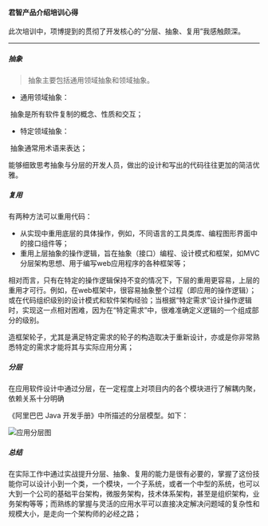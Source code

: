 ####         君智产品介绍培训心得

此次培训中，项博提到的贯彻了开发核心的“分层、抽象、复用”我感触颇深。

***

##### 抽象

> 抽象主要包括通用领域抽象和领域抽象。

+ 通用领域抽象：

​		抽象是所有软件复制的概念、性质和交互；

+ 特定领域抽象：

​		抽象通常用术语来表达；

能够细致思考抽象与分层的开发人员，做出的设计和写出的代码往往更加的简洁优雅。



##### 复用

有两种方法可以重用代码：

+ 从实现中重用底层的具体操作，例如，不同语言的工具类库、编程图形界面中的接口组件等；
+ 重用上层抽象的操作逻辑，旨在抽象（接口）编程、设计模式和框架，如MVC分层架构思想、用于编写web应用程序的各种框架等；

相对而言，只有在特定的操作逻辑保持不变的情况下，下层的重用更容易，上层的重用才可行。例如，在web框架中，很容易抽象整个过程（即应用的操作逻辑）；或在代码组织级别的设计模式和软件架构经验；当根据“特定需求”设计操作逻辑时，实现这一点相对困难，因为在“特定需求”中，很难准确定义逻辑的一个组成部分的级别。

造框架轮子，尤其是满足特定需求的轮子的构造取决于重新设计，亦或是你非常熟悉特定的需求才能将其与实际应用分离；



##### 分层

在应用软件设计中通过分层，在一定程度上对项目内的各个模块进行了解耦内聚，依赖关系十分明确

《阿里巴巴 Java 开发手册》中所描述的分层模型。如下：

![应用分层图](D:\BaiduNetdiskWorkspace\note\imgs\layered.jpg)

##### 总结

在实际工作中通过实战提升分层、抽象、复用的能力是很有必要的，掌握了这份技能你可以设计小到一个类，一个模块，一个子系统，或者一个中型的系统，也可以大到一个公司的基础平台架构，微服务架构，技术体系架构，甚至是组织架构，业务架构等等；而熟练的掌握与灵活的应用水平可以直接决定解决问题域的复杂性和规模大小，是走向一个架构师的必经之路；





